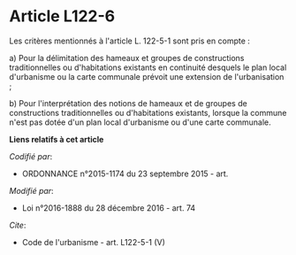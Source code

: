 # Article L122-6

Les critères mentionnés à l'article L. 122-5-1 sont pris en compte : 

a) Pour la délimitation des hameaux et groupes de constructions traditionnelles ou d'habitations existants en continuité
desquels le plan local d'urbanisme ou la carte communale prévoit une extension de l'urbanisation ; 

b) Pour l'interprétation des notions de hameaux et de groupes de constructions traditionnelles ou d'habitations existants,
lorsque la commune n'est pas dotée d'un plan local d'urbanisme ou d'une carte communale.

**Liens relatifs à cet article**

_Codifié par_:

  - ORDONNANCE n°2015-1174 du 23 septembre 2015 - art.

_Modifié par_:

  - Loi n°2016-1888 du 28 décembre 2016 - art. 74

_Cite_:

  - Code de l'urbanisme - art. L122-5-1 (V)
